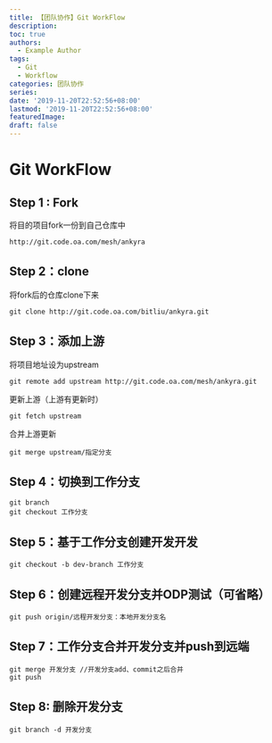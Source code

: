 ```yaml
---
title: 【团队协作】Git WorkFlow
description:
toc: true
authors:
  - Example Author
tags: 
  - Git
  - Workflow
categories: 团队协作
series:
date: '2019-11-20T22:52:56+08:00'
lastmod: '2019-11-20T22:52:56+08:00'
featuredImage:
draft: false
---
```


# Git WorkFlow

## Step 1 : Fork

将目的项目fork一份到自己仓库中

``` shell
http://git.code.oa.com/mesh/ankyra
```

## Step 2：clone

将fork后的仓库clone下来

``` shell
git clone http://git.code.oa.com/bitliu/ankyra.git
```

## Step 3：添加上游

将项目地址设为upstream

``` shell
git remote add upstream http://git.code.oa.com/mesh/ankyra.git
```

更新上游（上游有更新时）

```shell
git fetch upstream
```

合并上游更新

``` shell
git merge upstream/指定分支
```

## Step 4：切换到工作分支

``` shell
git branch 
git checkout 工作分支
```

## Step 5：基于工作分支创建开发开发

```shell
git checkout -b dev-branch 工作分支
```

## Step 6：创建远程开发分支并ODP测试（可省略）

``` shell
git push origin/远程开发分支：本地开发分支名
```

## Step 7：工作分支合并开发分支并push到远端

```shell
git merge 开发分支 //开发分支add、commit之后合并
git push
```

## Step 8: 删除开发分支

``` shell
git branch -d 开发分支
```

